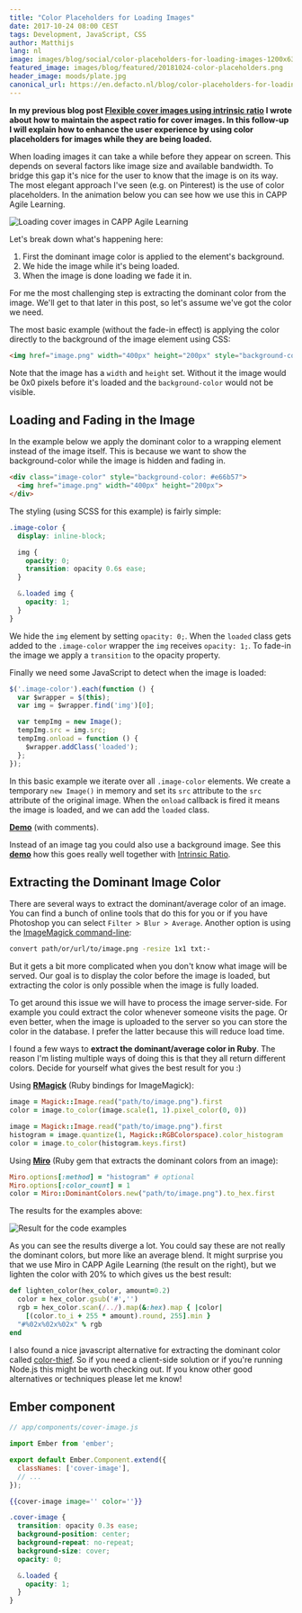 ```yaml
---
title: "Color Placeholders for Loading Images"
date: 2017-10-24 08:00 CEST
tags: Development, JavaScript, CSS
author: Matthijs
lang: nl
image: images/blog/social/color-placeholders-for-loading-images-1200x630.jpg
featured_image: images/blog/featured/20181024-color-placeholders.png
header_image: moods/plate.jpg
canonical_url: https://en.defacto.nl/blog/color-placeholders-for-loading-images/
---
```


__In my previous blog post [Flexible cover images using intrinsic ratio](/blog/flexible-cover-images-using-intrinsic-ratio/) I wrote about how to maintain the aspect ratio for cover images. In this follow-up I will explain how to enhance the user experience by using color placeholders for images while they are being loaded.__

When loading images it can take a while before they appear on screen. This depends on several factors like image size and available bandwidth. To bridge this gap it's nice for the user to know that the image is on its way. The most elegant approach I've seen (e.g. on Pinterest) is the use of color placeholders. In the animation below you can see how we use this in CAPP Agile Learning.

![Loading cover images in CAPP Agile Learning](/images/blog/capp-agile-space-tile-loading.gif)

Let's break down what's happening here:

1.  First the dominant image color is applied to the element's background.
2.  We hide the image while it's being loaded.
3.  When the image is done loading we fade it in.

For me the most challenging step is extracting the dominant color from the image. We'll get to that later in this post, so let's assume we've got the color we need.

The most basic example (without the fade-in effect) is applying the color directly to the background of the image element using CSS:

```html
<img href="image.png" width="400px" height="200px" style="background-color: #e66b57">
```

Note that the image has a `width` and `height` set. Without it the image would be 0x0 pixels before it's loaded and the `background-color` would not be visible.

## Loading and Fading in the Image

In the example below we apply the dominant color to a wrapping element instead of the image itself. This is because we want to show the background-color while the image is hidden and fading in.

```html
<div class="image-color" style="background-color: #e66b57">
  <img href="image.png" width="400px" height="200px">
</div>
```

The styling (using SCSS for this example) is fairly simple:

```scss
.image-color {
  display: inline-block;

  img {
    opacity: 0;
    transition: opacity 0.6s ease;
  }

  &.loaded img {
    opacity: 1;
  }
}
```

We hide the `img` element by setting `opacity: 0;`. When the `loaded` class gets added to the `.image-color` wrapper the `img` receives `opacity: 1;`. To fade-in the image we apply a `transition` to the opacity property.

Finally we need some JavaScript to detect when the image is loaded:

```js
$('.image-color').each(function () {
  var $wrapper = $(this);
  var img = $wrapper.find('img')[0];

  var tempImg = new Image();
  tempImg.src = img.src;
  tempImg.onload = function () {
    $wrapper.addClass('loaded');
  };
});
```

In this basic example we iterate over all `.image-color` elements. We create a temporary `new Image()` in memory and set its `src` attribute to the `src` attribute of the original image. When the `onload` callback is fired it means the image is loaded, and we can add the `loaded` class.

**[Demo](http://codepen.io/snap/pen/avQzzG)** (with comments).

Instead of an image tag you could also use a background image. See this **[demo](http://codepen.io/snap/pen/RWqNLw)** how this goes really well together with [Intrinsic Ratio](/blog/flexible-cover-images-using-intrinsic-ratio/).

## Extracting the Dominant Image Color

There are several ways to extract the dominant/average color of an image. You can find a bunch of online tools that do this for you or if you have Photoshop you can select `Filter > Blur > Average`. Another option is using the [ImageMagick command-line](http://www.imagemagick.org/script/command-line-processing.php):

```bash
convert path/or/url/to/image.png -resize 1x1 txt:-
```

But it gets a bit more complicated when you don't know what image will be served. Our goal is to display the color before the image is loaded, but extracting the color is only possible when the image is fully loaded.

To get around this issue we will have to process the image server-side. For example you could extract the color whenever someone visits the page. Or even better, when the image is uploaded to the server so you can store the color in the database. I prefer the latter because this will reduce load time.

I found a few ways to **extract the dominant/average color in Ruby**. The reason I'm listing multiple ways of doing this is that they all return different colors. Decide for yourself what gives the best result for you :)

Using **[RMagick](https://github.com/rmagick/rmagick)** (Ruby bindings for ImageMagick):

```rb
image = Magick::Image.read("path/to/image.png").first
color = image.to_color(image.scale(1, 1).pixel_color(0, 0))
```

```rb
image = Magick::Image.read("path/to/image.png").first
histogram = image.quantize(1, Magick::RGBColorspace).color_histogram
color = image.to_color(histogram.keys.first)
```

Using **[Miro](https://github.com/jonbuda/miro)** (Ruby gem that extracts the dominant colors from an image):

```rb
Miro.options[:method] = "histogram" # optional
Miro.options[:color_count] = 1
color = Miro::DominantColors.new("path/to/image.png").to_hex.first
```

The results for the examples above:

![Result for the code examples](blog/dominant-colors.png)

As you can see the results diverge a lot. You could say these are not really the dominant colors, but more like an average blend. It might surprise you that we use Miro in CAPP Agile Learning (the result on the right), but we lighten the color with 20% to which gives us the best result:

```rb
def lighten_color(hex_color, amount=0.2)
  color = hex_color.gsub('#','')
  rgb = hex_color.scan(/../).map(&:hex).map { |color|
    [(color.to_i + 255 * amount).round, 255].min }
  "#%02x%02x%02x" % rgb
end
```

I also found a nice javascript alternative for extracting the dominant color called [color-thief](https://github.com/lokesh/color-thief/). So if you need a client-side solution or if you're running Node.js this might be worth checking out. If you know other good alternatives or techniques please let me know!

## Ember component

```js
// app/components/cover-image.js

import Ember from 'ember';

export default Ember.Component.extend({
  classNames: ['cover-image'],
  // ...
});
```

```hbs
{{cover-image image='' color=''}}
```

```scss
.cover-image {
  transition: opacity 0.3s ease;
  background-position: center;
  background-repeat: no-repeat;
  background-size: cover;
  opacity: 0;

  &.loaded {
    opacity: 1;
  }
}
```
